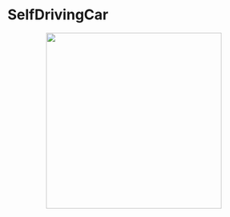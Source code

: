 # SelfDrivingCar

<p align="center">
  <img src="https://github.com/spookyQubit/SelfDrivingCar/blob/master/car.jpeg" width="350"/>
</p>
